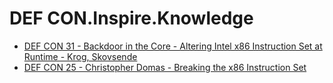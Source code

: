 # DEF CON.Inspire.Knowledge
- [DEF CON 31 - Backdoor in the Core - Altering Intel x86 Instruction Set at Runtime - Krog, Skovsende](https://youtu.be/Zda7yMbbW7s)
- [DEF CON 25 - Christopher Domas - Breaking the x86 Instruction Set](https://youtu.be/ajccZ7LdvoQ)
